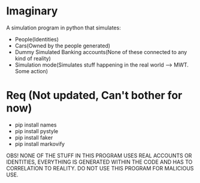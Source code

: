 # Imaginary
A simulation program in python that simulates:
- People(Identities)
- Cars(Owned by the people generated)
- Dummy Simulated Banking accounts(None of these connected to any kind of reality)
- Simulation mode(Simulates stuff happening in the real world --> MWT. Some action)


# Req (Not updated, Can't bother for now)
- pip install names
- pip install pystyle
- pip install faker
- pip install markovify


OBS! NONE OF THE STUFF IN THIS PROGRAM USES REAL ACCOUNTS OR IDENTITIES, EVERYTHING IS GENERATED WITHIN THE CODE AND HAS TO CORRELATION TO REALITY. DO NOT USE THIS PROGRAM FOR MALICIOUS USE.
